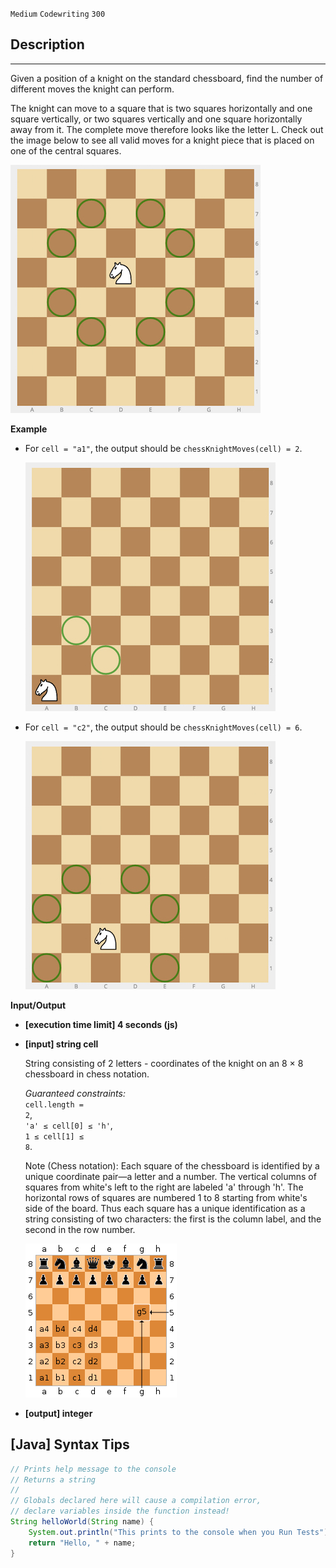 `Medium`	`Codewriting` 	`300`

## Description

---

Given a position of a knight on the standard chessboard, find the number of different moves the knight can perform.

The knight can move to a square that is two squares horizontally and one square vertically, or two squares vertically and one square horizontally away from it. The complete move therefore looks like the letter L. Check out the image below to see all valid moves for a knight piece that is placed on one of the central squares.

![](./img_2.png)

**Example**

- For <code>cell = "a1"</code>, the output should be
  <code>chessKnightMoves(cell) = 2</code>.

  ![](./img.png)

- For <code>cell = "c2"</code>, the output should be
  <code>chessKnightMoves(cell) = 6</code>.

  ![](./img_1.png)

**Input/Output**

- **[execution time limit] 4 seconds (js)**

- **[input] string cell**

  String consisting of 2 letters - coordinates of the knight on an 8 × 8 chessboard in chess notation.<br>

  _Guaranteed constraints:_<br>
  <code>cell.length = 2</code>,<br>
  <code>'a' ≤ cell[0] ≤ 'h'</code>,<br>
  <code>1 ≤ cell[1] ≤ 8</code>.

  Note (Chess notation): Each square of the chessboard is identified by a unique coordinate pair—a letter and a number. The vertical columns of squares from white's left to the right are labeled 'a' through 'h'. The horizontal rows of squares are numbered 1 to 8 starting from white's side of the board. Thus each square has a unique identification as a string consisting of two characters: the first is the column label, and the second in the row number.

  ![](./img_3.png)

* **[output] integer**

## [Java] Syntax Tips

``` java
// Prints help message to the console
// Returns a string
// 
// Globals declared here will cause a compilation error,
// declare variables inside the function instead!
String helloWorld(String name) {
    System.out.println("This prints to the console when you Run Tests");
    return "Hello, " + name;
}
```
